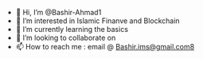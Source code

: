 - 👋 Hi, I’m @Bashir-Ahmad1
- 👀 I’m interested in Islamic Finanve and Blockchain
- 🌱 I’m currently learning the basics
- 💞️ I’m looking to collaborate on 
- 📫 How to reach me : email @ Bashir.ims@gmail.com8

<!---
Bashir-Ahmad1/Bashir-Ahmad1 is a ✨ special ✨ repository because its `README.md` (this file) appears on your GitHub profile.
You can click the Preview link to take a look at your changes.
--->
